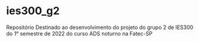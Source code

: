 # ies300_g2
Repositório Destinado ao desenvolvimento do projeto do grupo 2 de IES300 do 1° semestre de 2022 do curso ADS noturno na Fatec-SP
